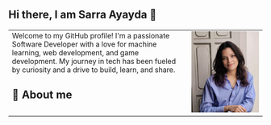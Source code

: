 ## Hi there, I am Sarra Ayayda 👋
<table>
  <tr>
    <td style="vertical-align: top;" width="70%">
      Welcome to my GitHub profile! I'm a passionate Software Developer with a love for machine learning, web development, and game development. My journey in tech has been fueled by curiosity and a drive to build, learn, and share.
      <h2> 🚀 About me </h2>
    </td>
    <td style="padding-left: 10px;" width="35%" >
      <img src="SARAA.jpg" />
    </td>
  </tr>
</table>

<!--
**Penorkaa/Penorkaa** is a ✨ _special_ ✨ repository because its `README.md` (this file) appears on your GitHub profile.

Here are some ideas to get you started:

- 🔭 I’m currently working on ...
- 🌱 I’m currently learning ...
- 👯 I’m looking to collaborate on ...
- 🤔 I’m looking for help with ...
- 💬 Ask me about ...
- 📫 How to reach me: ...
- 😄 Pronouns: ...
- ⚡ Fun fact: ...
-->
